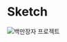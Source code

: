 # Sketch

![백만장자 프로젝트](https://user-images.githubusercontent.com/79366855/109168659-6530f480-77c2-11eb-9e09-10132cc8d9f8.jpg)